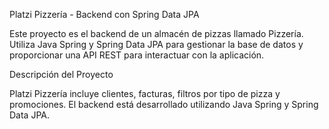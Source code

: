 Platzi Pizzería - Backend con Spring Data JPA

Este proyecto es el backend de un almacén de pizzas llamado Pizzería. Utiliza Java Spring y Spring Data JPA para gestionar la base de datos y proporcionar una API REST para interactuar con la aplicación.

Descripción del Proyecto

Platzi Pizzería incluye clientes, facturas, filtros por tipo de pizza y promociones. El backend está desarrollado utilizando Java Spring y Spring Data JPA.
